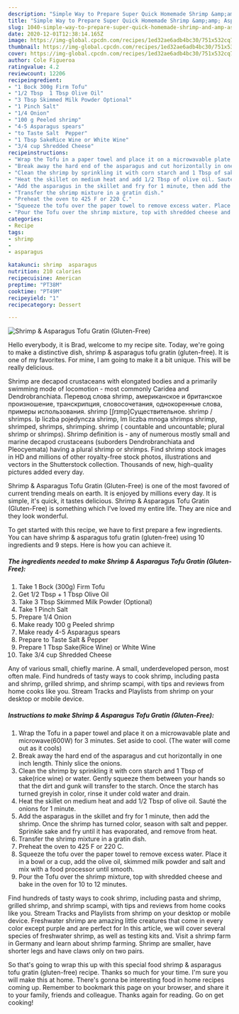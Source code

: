 ```yaml
---
description: "Simple Way to Prepare Super Quick Homemade Shrimp &amp;amp; Asparagus Tofu Gratin (Gluten-Free)"
title: "Simple Way to Prepare Super Quick Homemade Shrimp &amp;amp; Asparagus Tofu Gratin (Gluten-Free)"
slug: 1040-simple-way-to-prepare-super-quick-homemade-shrimp-and-amp-asparagus-tofu-gratin-gluten-free
date: 2020-12-01T12:38:14.165Z
image: https://img-global.cpcdn.com/recipes/1ed32ae6adb4bc30/751x532cq70/shrimp-asparagus-tofu-gratin-gluten-free-recipe-main-photo.jpg
thumbnail: https://img-global.cpcdn.com/recipes/1ed32ae6adb4bc30/751x532cq70/shrimp-asparagus-tofu-gratin-gluten-free-recipe-main-photo.jpg
cover: https://img-global.cpcdn.com/recipes/1ed32ae6adb4bc30/751x532cq70/shrimp-asparagus-tofu-gratin-gluten-free-recipe-main-photo.jpg
author: Cole Figueroa
ratingvalue: 4.2
reviewcount: 12206
recipeingredient:
- "1 Bock 300g Firm Tofu"
- "1/2 Tbsp  1 Tbsp Olive Oil"
- "3 Tbsp Skimmed Milk Powder Optional"
- "1 Pinch Salt"
- "1/4 Onion"
- "100 g Peeled shrimp"
- "4-5 Asparagus spears"
- "to Taste Salt  Pepper"
- "1 Tbsp SakeRice Wine or White Wine"
- "3/4 cup Shredded Cheese"
recipeinstructions:
- "Wrap the Tofu in a paper towel and place it on a microwavable plate and microwave(600W) for 3 minutes. Set aside to cool. (The water will come out as it cools)"
- "Break away the hard end of the asparagus and cut horizontally in one inch length. Thinly slice the onions."
- "Clean the shrimp by sprinkling it with corn starch and 1 Tbsp of sake(rice wine) or water. Gently squeeze them between your hands so that the dirt and gunk will transfer to the starch. Once the starch has turned greyish in color, rinse it under cold water and drain."
- "Heat the skillet on medium heat and add 1/2 Tbsp of olive oil. Sauté the onions for 1 minute."
- "Add the asparagus in the skillet and fry for 1 minute, then add the shrimp. Once the shrimp has turned color, season with salt and pepper. Sprinkle sake and fry until it has evaporated, and remove from heat."
- "Transfer the shrimp mixture in a gratin dish."
- "Preheat the oven to 425 F or 220 C."
- "Squeeze the tofu over the paper towel to remove excess water. Place it in a bowl or a cup, add the olive oil, skimmed milk powder and salt and mix with a food processor until smooth."
- "Pour the Tofu over the shrimp mixture, top with shredded cheese and bake in the oven for 10 to 12 minutes."
categories:
- Recipe
tags:
- shrimp
- 
- asparagus

katakunci: shrimp  asparagus 
nutrition: 210 calories
recipecuisine: American
preptime: "PT38M"
cooktime: "PT49M"
recipeyield: "1"
recipecategory: Dessert

---
```



![Shrimp &amp; Asparagus Tofu Gratin (Gluten-Free)](https://img-global.cpcdn.com/recipes/1ed32ae6adb4bc30/751x532cq70/shrimp-asparagus-tofu-gratin-gluten-free-recipe-main-photo.jpg)

Hello everybody, it is Brad, welcome to my recipe site. Today, we're going to make a distinctive dish, shrimp &amp; asparagus tofu gratin (gluten-free). It is one of my favorites. For mine, I am going to make it a bit unique. This will be really delicious.

Shrimp are decapod crustaceans with elongated bodies and a primarily swimming mode of locomotion - most commonly Caridea and Dendrobranchiata. Перевод слова shrimp, американское и британское произношение, транскрипция, словосочетания, однокоренные слова, примеры использования. shrimp [ʃrɪmp]Существительное. shrimp / shrimps. lp liczba pojedyncza shrimp, lm liczba mnoga shrimps shrimp, shrimped, shrimps, shrimping. shrimp ( countable and uncountable; plural shrimp or shrimps). Shrimp definition is - any of numerous mostly small and marine decapod crustaceans (suborders Dendrobranchiata and Pleocyemata) having a plural shrimp or shrimps. Find shrimp stock images in HD and millions of other royalty-free stock photos, illustrations and vectors in the Shutterstock collection. Thousands of new, high-quality pictures added every day.

Shrimp &amp; Asparagus Tofu Gratin (Gluten-Free) is one of the most favored of current trending meals on earth. It is enjoyed by millions every day. It is simple, it's quick, it tastes delicious. Shrimp &amp; Asparagus Tofu Gratin (Gluten-Free) is something which I've loved my entire life. They are nice and they look wonderful.


To get started with this recipe, we have to first prepare a few ingredients. You can have shrimp &amp; asparagus tofu gratin (gluten-free) using 10 ingredients and 9 steps. Here is how you can achieve it.

<!--inarticleads1-->

##### The ingredients needed to make Shrimp &amp; Asparagus Tofu Gratin (Gluten-Free):

1. Take 1 Bock (300g) Firm Tofu
1. Get 1/2 Tbsp + 1 Tbsp Olive Oil
1. Take 3 Tbsp Skimmed Milk Powder (Optional)
1. Take 1 Pinch Salt
1. Prepare 1/4 Onion
1. Make ready 100 g Peeled shrimp
1. Make ready 4-5 Asparagus spears
1. Prepare to Taste Salt &amp; Pepper
1. Prepare 1 Tbsp Sake(Rice Wine) or White Wine
1. Take 3/4 cup Shredded Cheese


Any of various small, chiefly marine. A small, underdeveloped person, most often male. Find hundreds of tasty ways to cook shrimp, including pasta and shrimp, grilled shrimp, and shrimp scampi, with tips and reviews from home cooks like you. Stream Tracks and Playlists from shrimp on your desktop or mobile device. 

<!--inarticleads2-->

##### Instructions to make Shrimp &amp; Asparagus Tofu Gratin (Gluten-Free):

1. Wrap the Tofu in a paper towel and place it on a microwavable plate and microwave(600W) for 3 minutes. Set aside to cool. (The water will come out as it cools)
1. Break away the hard end of the asparagus and cut horizontally in one inch length. Thinly slice the onions.
1. Clean the shrimp by sprinkling it with corn starch and 1 Tbsp of sake(rice wine) or water. Gently squeeze them between your hands so that the dirt and gunk will transfer to the starch. Once the starch has turned greyish in color, rinse it under cold water and drain.
1. Heat the skillet on medium heat and add 1/2 Tbsp of olive oil. Sauté the onions for 1 minute.
1. Add the asparagus in the skillet and fry for 1 minute, then add the shrimp. Once the shrimp has turned color, season with salt and pepper. Sprinkle sake and fry until it has evaporated, and remove from heat.
1. Transfer the shrimp mixture in a gratin dish.
1. Preheat the oven to 425 F or 220 C.
1. Squeeze the tofu over the paper towel to remove excess water. Place it in a bowl or a cup, add the olive oil, skimmed milk powder and salt and mix with a food processor until smooth.
1. Pour the Tofu over the shrimp mixture, top with shredded cheese and bake in the oven for 10 to 12 minutes.


Find hundreds of tasty ways to cook shrimp, including pasta and shrimp, grilled shrimp, and shrimp scampi, with tips and reviews from home cooks like you. Stream Tracks and Playlists from shrimp on your desktop or mobile device. Freshwater shrimp are amazing little creatures that come in every color except purple and are perfect for In this article, we will cover several species of freshwater shrimp, as well as testing kits and. Visit a shrimp farm in Germany and learn about shrimp farming. Shrimp are smaller, have shorter legs and have claws only on two pairs. 

So that's going to wrap this up with this special food shrimp &amp; asparagus tofu gratin (gluten-free) recipe. Thanks so much for your time. I'm sure you will make this at home. There's gonna be interesting food in home recipes coming up. Remember to bookmark this page on your browser, and share it to your family, friends and colleague. Thanks again for reading. Go on get cooking!
